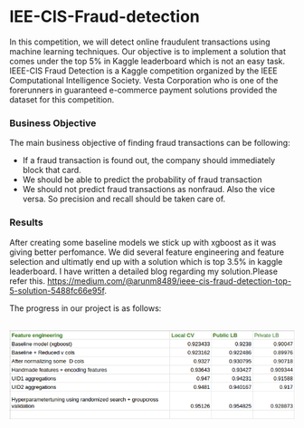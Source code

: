 # IEE-CIS-Fraud-detection

In this competition, we will detect online fraudulent transactions using machine learning techniques. Our objective is to implement a solution that comes under the top 5% in Kaggle leaderboard which is not an easy task. IEEE-CIS Fraud Detection is a Kaggle competition organized by the IEEE Computational Intelligence Society. Vesta Corporation who is one of the forerunners in guaranteed e-commerce payment solutions provided the dataset for this competition.


### Business Objective

The main business objective of finding fraud transactions can be following:
* If a fraud transaction is found out, the company should immediately block that card.
* We should be able to predict the probability of fraud transaction
* We should not predict fraud transactions as nonfraud. Also the vice versa. So precision and recall should be taken care of.



### Results
After creating some baseline models we stick up with xgboost as it was giving better perfomance. We did several feature engineering and feature selection and ultimatly end up with a solution which is top 3.5% in kaggle leaderboard. I have written a detailed blog regarding my solution.Please refer this. https://medium.com/@arunm8489/ieee-cis-fraud-detection-top-5-solution-5488fc66e95f. 


The progress in our project is as follows:

<br>

<img src = "https://github.com/arunm8489/IEE-CIS-Fraud-detection/blob/main/images/result.png">

